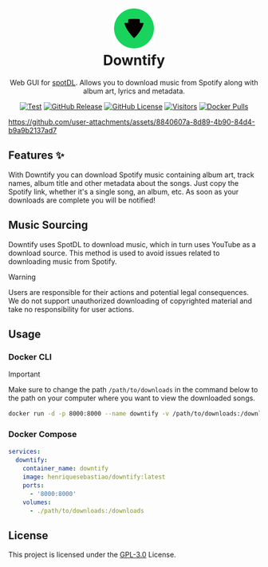 <h1 align="center">
  <a href="https://preevy.dev" target="_blank" rel="noopener noreferrer">
    <picture>
      <img width="80" src="assets/icon-without-backgroud.svg">
    </picture>
  </a>
  <br>
  Downtify
</h1>

<p align="center">Web GUI for <a href="https://github.com/spotDL/spotify-downloader">spotDL</a>. Allows you to download music from Spotify along with album art, lyrics and metadata.</p>

<div align="center">
  
[![Test](https://github.com/henriquesebastiao/downtify/actions/workflows/test.yml/badge.svg)](https://github.com/henriquesebastiao/downtify/actions/workflows/test.yml)
[![GitHub Release](https://img.shields.io/github/v/release/henriquesebastiao/downtify)](https://github.com/henriquesebastiao/downtify/releases)
[![GitHub License](https://img.shields.io/github/license/henriquesebastiao/downtify)](/LICENSE)
[![Visitors](https://api.visitorbadge.io/api/visitors?path=henriquesebastiao%2Fdowntify&label=repository%20visits&countColor=%230d699c&style=flat)](https://github.com/henriquesebastiao/downtify)
[![Docker Pulls](https://img.shields.io/docker/pulls/henriquesebastiao/downtify)](https://hub.docker.com/r/henriquesebastiao/downtify)
  
</div>

https://github.com/user-attachments/assets/8840607a-8d89-4b90-84d4-b9a9b2137ad7

## Features ✨

With Downtify you can download Spotify music containing album art, track names, album title and other metadata about the songs. Just copy the Spotify link, whether it's a single song, an album, etc. As soon as your downloads are complete you will be notified!

## Music Sourcing

Downtify uses SpotDL to download music, which in turn uses YouTube as a download source. This method is used to avoid issues related to downloading music from Spotify.

> [!WARNING]
> Users are responsible for their actions and potential legal consequences. We do not support unauthorized downloading of copyrighted material and take no responsibility for user actions.

## Usage

### Docker CLI

> [!IMPORTANT]
> Make sure to change the path `/path/to/downloads` in the command below to the path on your computer where you want to view the downloaded songs.

```bash
docker run -d -p 8000:8000 --name downtify -v /path/to/downloads:/downloads henriquesebastiao/downtify
```

### Docker Compose

```yaml
services:
  downtify:
    container_name: downtify
    image: henriquesebastiao/downtify:latest
    ports:
      - '8000:8000'
    volumes:
      - ./path/to/downloads:/downloads
```

## License

This project is licensed under the [GPL-3.0](/LICENSE) License.
